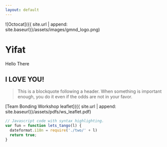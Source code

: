 ```yaml
---
layout: default
---
```



![Octocat]({{ site.url | append: site.baseurl}}/assets/images/gmnd_logo.png)

# Yifat
Hello There

## I LOVE YOU!

> This is a blockquote following a header.
> When something is important enough, you do it even if the odds are not in your favor.


[Team Bonding Workshop leaflet]({{ site.url | append: site.baseurl}}/assets/pdfs/ws_leaflet.pdf) 



```js
// Javascript code with syntax highlighting.
var fun = function lets_tango(l) {
  dateformat.i18n = require('./two/' + l)
  return true;
}
```
